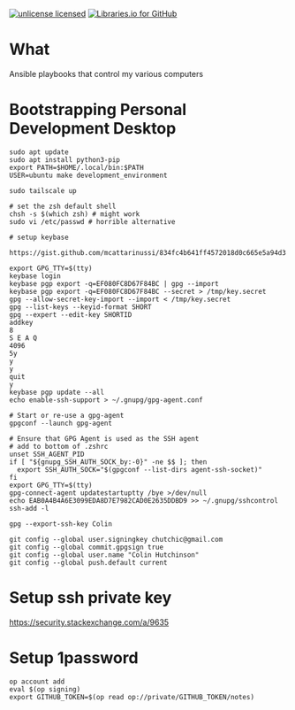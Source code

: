 [![unlicense licensed](https://img.shields.io/badge/license-unlicense-blue.svg)](./LICENSE)
[![Libraries.io for GitHub](https://img.shields.io/librariesio/github/hutchic/ansible_playbooks.png)](https://github.com/hutchic/ansible_playbooks/blob/master/requirements.txt)

# What

Ansible playbooks that control my various computers

# Bootstrapping Personal Development Desktop

```
sudo apt update
sudo apt install python3-pip
export PATH=$HOME/.local/bin:$PATH
USER=ubuntu make development_environment

sudo tailscale up

# set the zsh default shell
chsh -s $(which zsh) # might work
sudo vi /etc/passwd # horrible alternative

# setup keybase

https://gist.github.com/mcattarinussi/834fc4b641ff4572018d0c665e5a94d3

export GPG_TTY=$(tty)
keybase login
keybase pgp export -q=EF080FC8D67F84BC | gpg --import
keybase pgp export -q=EF080FC8D67F84BC --secret > /tmp/key.secret
gpg --allow-secret-key-import --import < /tmp/key.secret
gpg --list-keys --keyid-format SHORT
gpg --expert --edit-key SHORTID
addkey
8
S E A Q
4096
5y
y
y
quit
y
keybase pgp update --all
echo enable-ssh-support > ~/.gnupg/gpg-agent.conf

# Start or re-use a gpg-agent
gpgconf --launch gpg-agent

# Ensure that GPG Agent is used as the SSH agent
# add to bottom of .zshrc
unset SSH_AGENT_PID
if [ "${gnupg_SSH_AUTH_SOCK_by:-0}" -ne $$ ]; then
  export SSH_AUTH_SOCK="$(gpgconf --list-dirs agent-ssh-socket)"
fi
export GPG_TTY=$(tty)
gpg-connect-agent updatestartuptty /bye >/dev/null
echo EAB0A4B4A6E3099EDA8D7E7982CAD0E2635DDBD9 >> ~/.gnupg/sshcontrol
ssh-add -l

gpg --export-ssh-key Colin

git config --global user.signingkey chutchic@gmail.com
git config --global commit.gpgsign true
git config --global user.name "Colin Hutchinson"
git config --global push.default current
```

# Setup ssh private key

https://security.stackexchange.com/a/9635

# Setup 1password

```
op account add
eval $(op signing)
export GITHUB_TOKEN=$(op read op://private/GITHUB_TOKEN/notes)
```

